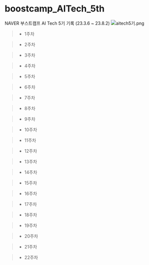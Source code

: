# boostcamp_AITech_5th
NAVER 부스트캠프 AI Tech 5기 기록 (23.3.6 ~ 23.8.2)
![aitech5기.png](aitech5%EA%B8%B0.png)
> * 1주차

> * 2주차

> * 3주차

> * 4주차

> * 5주차

> * 6주차

> * 7주차

> * 8주차

> * 9주차

> * 10주차

> * 11주차

> * 12주차

> * 13주차

> * 14주차

> * 15주차



> * 16주차

> * 17주차

> * 18주차




> * 19주차

> * 20주차

> * 21주차

> * 22주차
